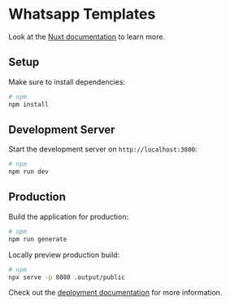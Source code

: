 # Whatsapp Templates

Look at the [Nuxt documentation](https://nuxt.com/docs/getting-started/introduction) to learn more.

## Setup

Make sure to install dependencies:

```bash
# npm
npm install

```

## Development Server

Start the development server on `http://localhost:3000`:

```bash
# npm
npm run dev

```

## Production

Build the application for production:

```bash
# npm
npm run generate

```

Locally preview production build:

```bash
# npm
npx serve -p 8080 .output/public

```

Check out the [deployment documentation](https://nuxt.com/docs/getting-started/deployment) for more information.
